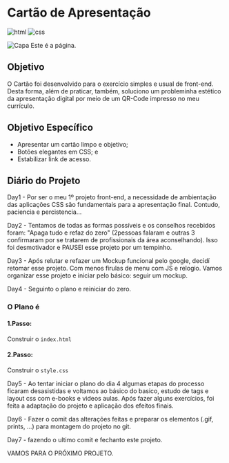 # Cartão de Apresentação
![html](https://img.shields.io/badge/HTML%20--F3AA60)
![css](https://img.shields.io/badge/CSS%20--9BE8D8)

![Capa](https://github.com/DiegoVelosoS/Proj.1-CVisita/assets/124423575/a1f51d31-cec3-4fef-a28a-39eab3f0478a)
Este é a página.


## Objetivo
O Cartão foi desenvolvido para o exercício simples e usual de front-end.
Desta forma, além de praticar, também, soluciono um probleminha estético da apresentação digital por meio de um QR-Code impresso no meu currículo.

## Objetivo Específico
* Apresentar um cartão limpo e objetivo;
* Botões elegantes em CSS; e
* Estabilizar link de acesso.

## Diário do Projeto
Day1 - Por ser o meu 1º projeto front-end, a necessidade de ambientação das aplicações CSS são fundamentais para a apresentação final. Contudo, paciencia e percistencia...

Day2 - Tentamos de todas as formas possíveis e os conselhos recebidos foram: "Apaga tudo e refaz do zero" (2pessoas falaram e outras 3 confirmaram por se tratarem de profissionais da área aconselhando). Isso foi desmotivador e PAUSEI esse projeto por um tempinho.

Day3 - Após relutar e refazer um Mockup funcional pelo google, decidí retomar esse projeto. Com menos firulas de menu com JS e relogio. Vamos organizar esse projeto e iniciar pelo básico: seguir um mockup.

Day4 - Seguinto o plano e reiniciar do zero.

### O Plano é
#### 1.Passo:
Construir o ```index.html```
#### 2.Passo:
Construir o ```style.css```

Day5 - Ao tentar iniciar o plano do dia 4 algumas etapas do processo ficaram desasistidas e voltamos ao básico do basico, estudo de tags e layout css com e-books e videos aulas. Após fazer alguns exercícios, foi feita a adaptação do projeto e aplicação dos efeitos finais.

Day6 - Fazer o comit das alterações feitas e preparar os elementos (.gif, prints, ...) para montagem do projeto no git.

Day7 - fazendo o ultimo comit e fechanto este projeto.

VAMOS PARA O PRÓXIMO PROJETO.
